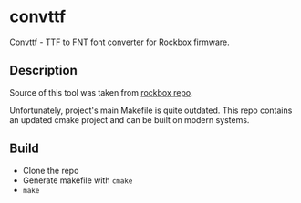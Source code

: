 # convttf

Convttf - TTF to FNT font converter for Rockbox firmware.

## Description

Source of this tool was taken from [rockbox repo](https://github.com/mguentner/rockbox/blob/master/tools/convttf.c).

Unfortunately, project's main Makefile is quite outdated. This repo contains an updated cmake project and can be built on modern systems.

## Build

* Clone the repo
* Generate makefile with `cmake`
* `make`

